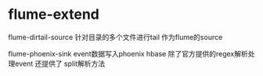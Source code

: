 # flume-extend

  flume-dirtail-source 针对目录的多个文件进行tail 作为flume的source
  
  flume-phoenix-sink   event数据写入phoenix hbase 除了官方提供的regex解析处理event 还提供了 split解析方法

